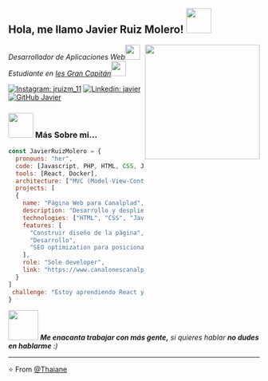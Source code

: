 <h2> Hola, me llamo Javier Ruiz Molero! <img src="https://media.giphy.com/media/mGcNjsfWAjY5AEZNw6/giphy.gif" width="50"></h2>
<img align='right' src="https://cdn-icons-png.flaticon.com/512/3271/3271001.png" width="230">
<p><em>Desarrollador de Aplicaciones Web</a><img src="https://media.giphy.com/media/fYSnHlufseco8Fh93Z/giphy.gif" width="30"></br>
  Estudiante en <a href="https://www.iesgrancapitan.org/">Ies Gran Capitán</a><img src="https://media.giphy.com/media/WUlplcMpOCEmTGBtBW/giphy.gif" width="30"> 
</em></p>

[![Instagram: jruizm_11](https://img.shields.io/badge/-@jruizm__11-purple?style=flat-square&logo=Instagram&logoColor=white&link=https://www.instagram.com/jruizm_11/)](https://www.instagram.com/jruizm_11/)
[![Linkedin: javier](https://img.shields.io/badge/-Javier%20Ruiz%20Molero-blue?style=flat-square&logo=Linkedin&logoColor=white&link=https://www.linkedin.com/in/javier-ruiz-molero-02b402243/)](https://www.linkedin.com/in/javier-ruiz-molero-02b402243/)
[![GitHub Javier](https://img.shields.io/github/followers/javierrm11?label=follow&style=social)](https://github.com/javierrm11)


### <img src="https://media.giphy.com/media/VgCDAzcKvsR6OM0uWg/giphy.gif" width="50"> Más Sobre mi...  

```javascript
const JavierRuizMolero = {
  pronouns: "her",
  code: [Javascript, PHP, HTML, CSS, Java, MySql],
  tools: [React, Docker],
  architecture: ["MVC (Model-View-Controller)", "clean architecture"", "hexagonal architecture", "design system pattern"],
  projects: [
  {
    name: "Página Web para Canalplad",
    description: "Desarrollo y despliegue de página responsive y funcional para Canalplad, incluyendo buen manejo de Front End",
    technologies: ["HTML", "CSS", "JavaScript"],
    features: [
      "Construir diseño de la página",
      "Desarrollo",
      "SEO optimization para posicionarse en Navegadores.",
    ],
    role: "Sole developer",
    link: "https://www.canalonescanalplad.es/"
  }
]
 challenge: "Estoy aprendiendo React y JavaScript Avanzado y mejorando cada día para ser el mejor"
}
```

<img src="https://media.giphy.com/media/LnQjpWaON8nhr21vNW/giphy.gif" width="60"> <em><b>Me enacanta trabajar con más gente,</b> si quieres hablar <b>no dudes en hablarme</b> :)</em>

---

⭐️ From [@Thaiane](https://github.com/Thaiane)
